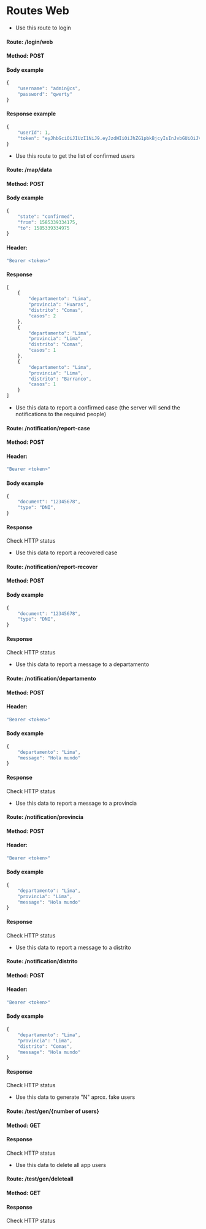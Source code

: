 #  Routes Web

* Use this route to login

#### Route: /login/web
#### Method: POST
#### Body example
```js
{
	"username": "admin@cs",
	"password": "qwerty"
}
```
#### Response example
```js
{
    "userId": 1,
    "token": "eyJhbGciOiJIUzI1NiJ9.eyJzdWIiOiJhZG1pbkBjcyIsInJvbGUiOiJVU0VSX1dFQiIsImlzcyI6Imh0dHA6Ly9kZXZnbGFuLmNvbSIsImlhdCI6MTU4NTA1MjU2MCwiZXhwIjoxNTg1MDcwNTYwfQ.gTJ2ovcGXKTjTQxBjZC7mVttBeQ4u4roEQKdRsyKYvk"
}
```

* Use this route to get the list of confirmed users

#### Route: /map/data
#### Method: POST
####
#### Body example
```js
{
	"state": "confirmed",
	"from": 1585339334175,
	"to": 1585339334975
}
```

#### Header:
```js
"Bearer <token>"
```

#### Response
```js
[
    {
        "departamento": "Lima",
        "provincia": "Huaras",
        "distrito": "Comas",
        "casos": 2
    },
    {
        "departamento": "Lima",
        "provincia": "Lima",
        "distrito": "Comas",
        "casos": 1
    },
    {
        "departamento": "Lima",
        "provincia": "Lima",
        "distrito": "Barranco",
        "casos": 1
    }
]
```

* Use this data to report a confirmed case (the server will send the
  notifications to the required people)

#### Route: /notification/report-case
#### Method: POST
#### Header:
```js
"Bearer <token>"
```
#### Body example
```js
{
	"document": "12345678",
	"type": "DNI",
}
```
#### Response
Check HTTP status

* Use this data to report a recovered case

#### Route: /notification/report-recover
#### Method: POST
#### Body example
```js
{
	"document": "12345678",
	"type": "DNI",
}
```
#### Response
Check HTTP status


* Use this data to report a message to a departamento

#### Route: /notification/departamento
#### Method: POST
#### Header:
```js
"Bearer <token>"
```
#### Body example
```js
{
	"departamento": "Lima",
	"message": "Hola mundo"
}
```
#### Response
Check HTTP status


* Use this data to report a message to a provincia

#### Route: /notification/provincia
#### Method: POST
#### Header:
```js
"Bearer <token>"
```
#### Body example
```js
{
	"departamento": "Lima",
	"provincia": "Lima",
	"message": "Hola mundo"
}
```
#### Response
Check HTTP status


* Use this data to report a message to a distrito

#### Route: /notification/distrito
#### Method: POST
#### Header:
```js
"Bearer <token>"
```
#### Body example
```js
{
	"departamento": "Lima",
	"provincia": "Lima",
	"distrito": "Comas",
	"message": "Hola mundo"
}
```
#### Response
Check HTTP status


* Use this data to generate "N" aprox. fake users

#### Route: /test/gen/{number of users}
#### Method: GET
#### Response
Check HTTP status


* Use this data to delete all app users

#### Route: /test/gen/deleteall
#### Method: GET
#### Response
Check HTTP status
